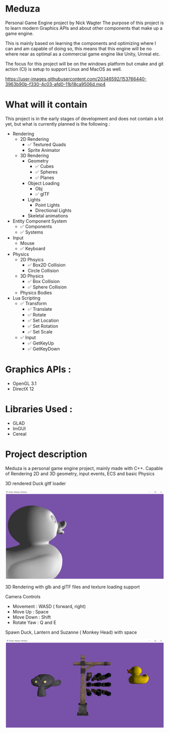 # Meduza
Personal Game Engine project by Nick Wagter
The purpose of this project is to learn modern Graphics APIs and about other components that make up a game engine.

This is mainly based on learning the components and optimizing where I can and am capable of doing so, this means that this engine will
be no where near as optimal as a commercial game engine like Unity, Unreal etc.

The focus for this project will be on the windows platform but cmake and git action (CI) is setup to support Linux and MacOS as well.


https://user-images.githubusercontent.com/20346592/153766440-3963b90b-f330-4c03-afd0-11b18ca9506d.mp4


# What will it contain
This project is in the early stages of development and does not contain a lot yet,
but what is currently planned is the following :

- Rendering
  - 2D Rendering
    - :white_check_mark: Textured Quads
    - Sprite Animator
  - 3D Rendering
    - Geometry
      - :white_check_mark: Cubes
      - :white_check_mark: Spheres
      - :white_check_mark: Planes
    - Object Loading
      - Obj
      - :white_check_mark: glTF
    - Lights
      - Point Lights
      - Directional Lights
    - Skeletal animations
- Entity Component System
  - :white_check_mark: Components
  - :white_check_mark: Systems
- Input
  - Mouse
  - :white_check_mark: Keyboard
- Physics
  - 2D Phsyics
    - :white_check_mark: Box2D Collision
    - Circle Collision
  - 3D Physics
    - :white_check_mark: Box Collision
    - :white_check_mark: Sphere Collision
  - Physics Bodies
- Lua Scripting
  - :white_check_mark: Transform
    - :white_check_mark: Translate
    - :white_check_mark: Rotate
    - :white_check_mark: Set Location
    - :white_check_mark: Set Rotation
    - :white_check_mark: Set Scale
  - :white_check_mark: Input
    - :white_check_mark: GetKeyUp
    - :white_check_mark: GetKeyDown


# Graphics APIs :
- OpenGL 3.1
- DirectX 12

# Libraries Used :
- GLAD
- ImGUI
- Cereal

# Project description

Meduza is a personal game engine project, mainly made with C++.
Capable of Rendering 2D and 3D geometry, input events, ECS and basic Physics

3D rendered Duck gltf loader

<p align="center">
  <img src="https://github.com/NWagter/Meduza/blob/master/.github/Images/DuckRendered.png" width="500"/>
</p>

3D Rendering with glb and glTF files and texture loading support

Camera Controls
- Movement : WASD ( forward, right)
- Move Up : Space
- Move Down : Shift
- Rotate Yaw : Q and E

Spawn Duck, Lantern and Suzanne ( Monkey Head) with space

<p align="center">
  <img src="https://github.com/NWagter/Meduza/blob/master/.github/Images/Textured_GLTF_GLB_Loader.png" width="500"/>
</p>



